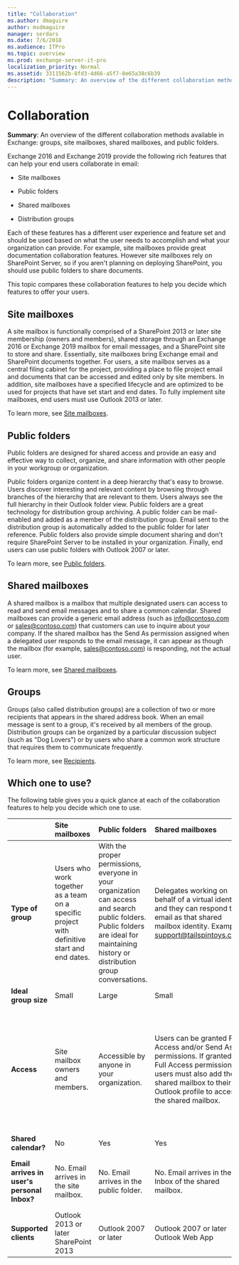 ```yaml
---
title: "Collaboration"
ms.author: dmaguire
author: msdmaguire
manager: serdars
ms.date: 7/6/2018
ms.audience: ITPro
ms.topic: overview
ms.prod: exchange-server-it-pro
localization_priority: Normal
ms.assetid: 3311562b-8fd3-4d66-a5f7-8e65a38c6b39
description: "Summary: An overview of the different collaboration methods available in Exchange: groups, site mailboxes, shared mailboxes, and public folders."
---
```


# Collaboration

 **Summary**: An overview of the different collaboration methods available in Exchange: groups, site mailboxes, shared mailboxes, and public folders.

Exchange 2016 and Exchange 2019 provide the following rich features that can help your end users collaborate in email:

- Site mailboxes

- Public folders

- Shared mailboxes

- Distribution groups

Each of these features has a different user experience and feature set and should be used based on what the user needs to accomplish and what your organization can provide. For example, site mailboxes provide great documentation collaboration features. However site mailboxes rely on SharePoint Server, so if you aren't planning on deploying SharePoint, you should use public folders to share documents.

This topic compares these collaboration features to help you decide which features to offer your users.

## Site mailboxes

A site mailbox is functionally comprised of a SharePoint 2013 or later site membership (owners and members), shared storage through an Exchange 2016 or Exchange 2019 mailbox for email messages, and a SharePoint site to store and share. Essentially, site mailboxes bring Exchange email and SharePoint documents together. For users, a site mailbox serves as a central filing cabinet for the project, providing a place to file project email and documents that can be accessed and edited only by site members. In addition, site mailboxes have a specified lifecycle and are optimized to be used for projects that have set start and end dates. To fully implement site mailboxes, end users must use Outlook 2013 or later.

To learn more, see [Site mailboxes](site-mailboxes.md).

## Public folders

Public folders are designed for shared access and provide an easy and effective way to collect, organize, and share information with other people in your workgroup or organization.

Public folders organize content in a deep hierarchy that's easy to browse. Users discover interesting and relevant content by browsing through branches of the hierarchy that are relevant to them. Users always see the full hierarchy in their Outlook folder view. Public folders are a great technology for distribution group archiving. A public folder can be mail-enabled and added as a member of the distribution group. Email sent to the distribution group is automatically added to the public folder for later reference. Public folders also provide simple document sharing and don't require SharePoint Server to be installed in your organization. Finally, end users can use public folders with Outlook 2007 or later.

To learn more, see [Public folders](public-folders/public-folders.md).

## Shared mailboxes

A shared mailbox is a mailbox that multiple designated users can access to read and send email messages and to share a common calendar. Shared mailboxes can provide a generic email address (such as info@contoso.com or sales@contoso.com) that customers can use to inquire about your company. If the shared mailbox has the Send As permission assigned when a delegated user responds to the email message, it can appear as though the mailbox (for example, sales@contoso.com) is responding, not the actual user.

To learn more, see [Shared mailboxes](shared-mailboxes/shared-mailboxes.md).

## Groups

Groups (also called distribution groups) are a collection of two or more recipients that appears in the shared address book. When an email message is sent to a group, it's received by all members of the group. Distribution groups can be organized by a particular discussion subject (such as "Dog Lovers") or by users who share a common work structure that requires them to communicate frequently.

To learn more, see [Recipients](../recipients/recipients.md).

## Which one to use?

The following table gives you a quick glance at each of the collaboration features to help you decide which one to use.

||**Site mailboxes**|**Public folders**|**Shared mailboxes**|**Groups**|
|:-----|:-----|:-----|:-----|:-----|
|**Type of group** <br/> |Users who work together as a team on a specific project with definitive start and end dates.  <br/> |With the proper permissions, everyone in your organization can access and search public folders. Public folders are ideal for maintaining history or distribution group conversations.  <br/> |Delegates working on behalf of a virtual identity, and they can respond to email as that shared mailbox identity. Example: support@tailspintoys.com  <br/> |Users who need to send email to a group of recipients with a common interest or characteristic.  <br/> |
|**Ideal group size** <br/> |Small  <br/> |Large  <br/> |Small  <br/> |Large  <br/> |
|**Access** <br/> |Site mailbox owners and members.  <br/> |Accessible by anyone in your organization.  <br/> |Users can be granted Full Access and/or Send As permissions. If granted Full Access permissions, users must also add the shared mailbox to their Outlook profile to access the shared mailbox.  <br/> |For distribution groups, members, must be manually added. For dynamic distribution groups, members are added based on filtering criteria.  <br/> |
|**Shared calendar?** <br/> |No  <br/> |Yes  <br/> |Yes  <br/> |No  <br/> |
|**Email arrives in user's personal Inbox?** <br/> |No. Email arrives in the site mailbox.  <br/> |No. Email arrives in the public folder.  <br/> |No. Email arrives in the Inbox of the shared mailbox.  <br/> |Yes. Email arrives in the Inbox of a distribution group member.  <br/> |
|**Supported clients** <br/> |Outlook 2013 or later  <br/> SharePoint 2013  <br/> |Outlook 2007 or later  <br/> |Outlook 2007 or later  <br/> Outlook Web App  <br/> |Outlook 2007 or later  <br/> Outlook Web App  <br/> |
 

